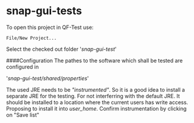 # snap-gui-tests

To open this project in QF-Test use:

`File/New Project...`

Select the checked out folder '_snap-gui-test_'

####Configuration
The pathes to the software which shall be tested are configured in

'_snap-gui-test/shared/properties_'

The used JRE needs to be *"instrumented"*. So it is a good idea to install a separate JRE for the testing. For not interferring with the default JRE. It should be installed to a location where the current users has write access. Proposing to install it into _user_home_.
Confirm instrumentation by clicking on "Save list"
